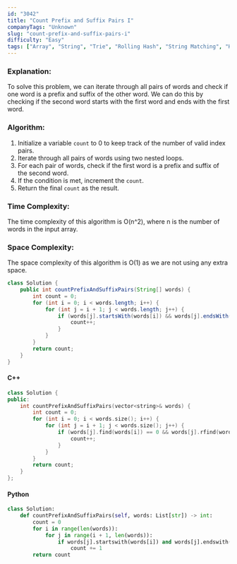 ```yaml
---
id: "3042"
title: "Count Prefix and Suffix Pairs I"
companyTags: "Unknown"
slug: "count-prefix-and-suffix-pairs-i"
difficulty: "Easy"
tags: ["Array", "String", "Trie", "Rolling Hash", "String Matching", "Hash Function"]
---
```


### Explanation:
To solve this problem, we can iterate through all pairs of words and check if one word is a prefix and suffix of the other word. We can do this by checking if the second word starts with the first word and ends with the first word.

### Algorithm:
1. Initialize a variable `count` to 0 to keep track of the number of valid index pairs.
2. Iterate through all pairs of words using two nested loops.
3. For each pair of words, check if the first word is a prefix and suffix of the second word.
4. If the condition is met, increment the `count`.
5. Return the final `count` as the result.

### Time Complexity:
The time complexity of this algorithm is O(n^2), where n is the number of words in the input array.

### Space Complexity:
The space complexity of this algorithm is O(1) as we are not using any extra space.

```java
class Solution {
    public int countPrefixAndSuffixPairs(String[] words) {
        int count = 0;
        for (int i = 0; i < words.length; i++) {
            for (int j = i + 1; j < words.length; j++) {
                if (words[j].startsWith(words[i]) && words[j].endsWith(words[i])) {
                    count++;
                }
            }
        }
        return count;
    }
}
```

#### C++
```cpp
class Solution {
public:
    int countPrefixAndSuffixPairs(vector<string>& words) {
        int count = 0;
        for (int i = 0; i < words.size(); i++) {
            for (int j = i + 1; j < words.size(); j++) {
                if (words[j].find(words[i]) == 0 && words[j].rfind(words[i]) == words[j].size() - words[i].size()) {
                    count++;
                }
            }
        }
        return count;
    }
};
```

#### Python
```python
class Solution:
    def countPrefixAndSuffixPairs(self, words: List[str]) -> int:
        count = 0
        for i in range(len(words)):
            for j in range(i + 1, len(words)):
                if words[j].startswith(words[i]) and words[j].endswith(words[i]):
                    count += 1
        return count
```